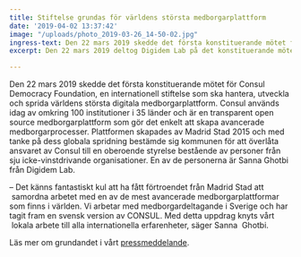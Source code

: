 ```yaml
---
title: Stiftelse grundas för världens största medborgarplattform
date: '2019-04-02 13:37:42'
image: "/uploads/photo_2019-03-26_14-50-02.jpg"
ingress-text: Den 22 mars 2019 skedde det första konstituerande mötet för Consul Democracy Foundation, en internationell stiftelse som ska hantera, utveckla och sprida världens största digitala medborgarplattform.
excerpt: Den 22 mars 2019 deltog Digidem Lab på det konstituerande mötet för Consul Democracy Foundation.

---
```


Den 22 mars 2019 skedde det första konstituerande mötet för Consul Democracy Foundation, en internationell stiftelse som ska hantera, utveckla och sprida världens största digitala medborgarplattform. Consul används idag av omkring 100 institutioner i 35 länder och är en transparent open source medborgarplattform som gör det enkelt att skapa avancerade medborgarprocesser. Plattformen skapades av Madrid Stad 2015 och med tanke på dess globala spridning bestämde sig kommunen för att överlåta ansvaret av Consul till en oberoende styrelse bestående av personer från sju icke-vinstdrivande organisationer. En av de personerna är Sanna Ghotbi från Digidem Lab.

– Det känns fantastiskt kul att ha fått förtroendet från Madrid Stad att &nbsp;samordna arbetet med en av de mest avancerade medborgarplattformar som finns i världen. Vi arbetar med medborgardeltagande i Sverige och har tagit fram en svensk version av CONSUL. Med detta uppdrag knyts vårt &nbsp;lokala arbete till alla internationella erfarenheter, säger Sanna &nbsp;Ghotbi.

Läs mer om grundandet i vårt [pressmeddelande](https://www.mynewsdesk.com/se/digidem-lab/pressreleases/stiftelse-grundas-foer-vaerldens-stoersta-medborgarplattform-2854794).
